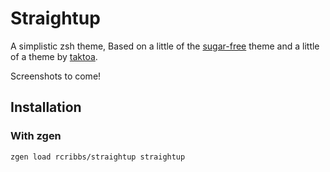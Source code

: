 # Straightup
A simplistic zsh theme, Based on a little of the [sugar-free](https://github.com/cbrock/sugar-free) theme and a little of a theme by [taktoa](https://github.com/oh-my-fish/theme-taktoa).

Screenshots to come!

## Installation
### With zgen
```
zgen load rcribbs/straightup straightup
```
